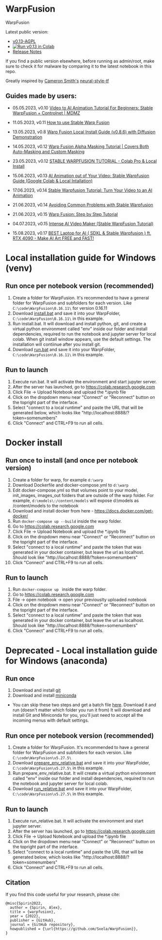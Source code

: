 # WarpFusion
WarpFusion

Latest public version: 
- [v0.13-AGPL](https://github.com/Sxela/WarpFusion/blob/v0.13-AGPL/stable_warpfusion.ipynb)
- [![Run v0.13 in Colab](https://colab.research.google.com/assets/colab-badge.svg)](https://colab.research.google.com/github//Sxela/WarpFusion/blob/v0.13-AGPL/stable_warpfusion.ipynb)
- [Release Notes](https://github.com/Sxela/WarpFusion/releases/tag/v0.13)

If you find a public version elsewhere, before running as admin/root, make sure to check it for malware by comparing it to the latest notebook in this repo.

Greatly inspired by [Cameron Smith's](https://github.com/cysmith) [neural-style-tf](https://github.com/cysmith/neural-style-tf)


## Guides made by users:

- 05.05.2023, v0.10 [Video to AI Animation Tutorial For Beginners: Stable WarpFusion + Controlnet | MDMZ](https://youtu.be/HkM-7wxtkGA)
- 11.05.2023, v0.11 [How to use Stable Warp Fusion](https://www.youtube.com/watch?v=FxRTEILPCQQ)

- 13.05.2023, v0.8  [Warp Fusion Local Install Guide (v0.8.6) with Diffusion Demonstration](https://www.youtube.com/watch?v=wqXy_r_9qw8)

- 14.05.2023, v0.12 [Warp Fusion Alpha Masking Tutorial | Covers Both Auto-Masking and Custom Masking](https://www.youtube.com/watch?v=VMF7L0czyIg)

- 23.05.2023, v0.12 [STABLE WARPFUSION TUTORIAL - Colab Pro & Local Install](https://www.youtube.com/watch?v=m8xaPnaooyg)

- 15.06.2023, v0.13 [AI Animation out of Your Video: Stable Warpfusion Guide (Google Colab & Local Intallation)](https://www.youtube.com/watch?v=-B7WtxAAXLg)

- 17.06.2023, v0.14 [Stable Warpfusion Tutorial: Turn Your Video to an AI Animation](https://www.youtube.com/watch?v=tUHCtQaBWCw)

- 21.06.2023, v0.14 [Avoiding Common Problems with Stable Warpfusion](https://www.youtube.com/watch?v=GH420ol2sCw)

- 21.06.2023, v0.15 [Warp Fusion: Step by Step Tutorial](https://www.youtube.com/watch?v=0AT8esyY0Fw)

- 04.07.2023, v0.15 [Intense AI Video Maker (Stable WarpFusion Tutorial)](https://www.youtube.com/watch?v=mVze7REhjCI&ab_channel=MattWolfe)

- 15.08.2023, v0.17 [BEST Laptop for AI ( SDXL & Stable Warpfusion ) ft. RTX 4090 - Make AI Art FREE and FAST!](https://www.youtube.com/watch?v=SM0Mxmhfj7A)

# Local installation guide for Windows (venv)

## Run once per notebook version (recommended)

1. Create a folder for WarpFusion. It's recommended to have a general folder for WarpFusion and subfolders for each version. Like ```C:\code\WarpFusion\0.16.11\``` for version 0.16.11
2. Download [install.bat](https://github.com/Sxela/WarpFusion/releases/download/v0.1.0/install.bat) and save it into your WarpFolder, ```C:\code\WarpFusion\0.16.11\``` in this example.
3. Run install.bat. It will download and install python, git, and create a virtual python environment called "env" inside our folder and install dependencies, required to run the notebook and jupyter server for local colab. When git install window appears, use the default settings. The installation will contiinue after you install git. 
4. Download [run.bat](https://github.com/Sxela/WarpFusion/releases/download/v0.1.0/run.bat) and save it into your WarpFolder, ```C:\code\WarpFusion\0.16.11\``` in this example.

## Run to launch
1. Execute run.bat. It will activate the environment and start jupyter server. 
2. After the server has launched, go to https://colab.research.google.com
3. Click File -> Upload Notebook and upload the *.ipynb file
4. Click on the dropdown menu near "Connect" or "Reconnect" button on the topright part of the interface.
5. Select "connect to a local runtime" and paste the URL that will be generated below, which looks like "http://localhost:8888/?token=somenumbers" 
6. Click "Connect" and CTRL+F9 to run all cells. 

# Docker install
## Run once to install (and once per notebook version)
1. Create a folder for warp, for example ```d:\warp```
2. Download Dockerfile and docker-compose.yml to ```d:\warp```
3. Edit docker-compose.yml so that volumes point to your model, init_images, images_out folders that are outside of the warp folder. For example, ```d:\models\:/content/models``` will expose d:\models as /content/models to the notebook
4. Download and install docker from here - https://docs.docker.com/get-docker/ 
5. Run ```docker-compose up --build``` inside the warp folder. 
6. Go to https://colab.research.google.com
3. Click File -> Upload Notebook and upload the *.ipynb file
4. Click on the dropdown menu near "Connect" or "Reconnect" button on the topright part of the interface.
5. Select "connect to a local runtime" and paste the token that was generated in your docker container, but leave the url as localhost. Should look like "http://localhost:8888/?token=somenumbers" 
6. Click "Connect" and CTRL+F9 to run all cells. 

## Run to launch 
1. Run ```docker-compose up ``` inside the warp folder. 
2. Go to https://colab.research.google.com
3. File -> open notebook -> open your previouslty uploaded notebook
4. Click on the dropdown menu near "Connect" or "Reconnect" button on the topright part of the interface.
5. Select "connect to a local runtime" and paste the token that was generated in your docker container, but leave the url as localhost. Should look like "http://localhost:8888/?token=somenumbers" 
6. Click "Connect" and CTRL+F9 to run all cells.

# Deprecated - Local installation guide for Windows (anaconda)

## Run once

1. Download and install [git](https://github.com/git-for-windows/git/releases/download/v2.39.1.windows.1/Git-2.39.1-64-bit.exe)
2. Download and install [miniconda](https://repo.anaconda.com/miniconda/Miniconda3-latest-Windows-x86_64.exe)
* You can skip these two steps and get a batch file [here](https://github.com/Sxela/WarpFusion/releases/download/v0.1.0/install_git_conda.bat). Download it and run (doesn't matter which folder you run it from)
It will download and install Git and Miniconda for you, you'll just need to accept all the incoming menus with default settings.

## Run once per notebook version (recommended)

1. Create a folder for WarpFusion. It's recommended to have a general folder for WarpFusion and subfolders for each version. Like ```C:\code\WarpFusion\v5.27.5\```
2. Download [prepare_env_relative.bat](https://github.com/Sxela/WarpFusion/releases/download/v0.1.0/prepare_env_relative.bat) and save it into your WarpFolder, ```C:\code\WarpFusion\v5.27.5\``` in this example.
3. Run prepare_env_relative.bat. It will create a virtual python environment called "env" inside our folder and install dependencies, required to run the notebook and jupyter server for local colab.
4. Download [run_relative.bat](https://github.com/Sxela/WarpFusion/releases/download/v0.1.0/run_relative.bat) and save it into your WarpFolder, ```C:\code\WarpFusion\v5.27.5\``` in this example.

## Run to launch
1. Execute run_relative.bat. It will activate the environment and start jupyter server. 
2. After the server has launched, go to https://colab.research.google.com
3. Click File -> Upload Notebook and upload the *.ipynb file
4. Click on the dropdown menu near "Connect" or "Reconnect" button on the topright part of the interface.
5. Select "connect to a local runtime" and paste the URL that will be generated below, which looks like "http://localhost:8888/?token=somenumbers" 
6. Click "Connect" and CTRL+F9 to run all cells. 

## Citation

If you find this code useful for your research, please cite:
```
@misc{Spirin2022,
  author = {Spirin, Alex},
  title = {warpfusion},
  year = {2022},
  publisher = {GitHub},
  journal = {GitHub repository},
  howpublished = {\url{https://github.com/Sxela/WarpFusion}},
}
```
